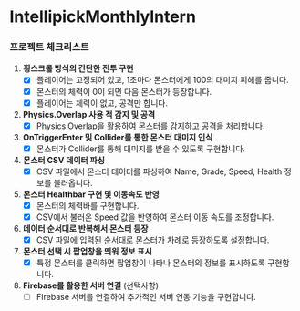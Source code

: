 # IntellipickMonthlyIntern
 
### 프로젝트 체크리스트

1. **횡스크롤 방식의 간단한 전투 구현**
    - [x]  플레이어는 고정되어 있고, 1초마다 몬스터에게 100의 대미지 피해를 줍니다.
    - [x]  몬스터의 체력이 0이 되면 다음 몬스터가 등장합니다.
    - [x]  플레이어는 체력이 없고, 공격만 합니다.
2. **Physics.Overlap 사용 적 감지 및 공격**
    - [x]  Physics.Overlap을 활용하여 몬스터를 감지하고 공격을 처리합니다.
3. **OnTriggerEnter 및 Collider를 통한 몬스터 대미지 인식**
    - [x]  몬스터가 Collider를 통해 대미지를 받을 수 있도록 구현합니다.
4. **몬스터 CSV 데이터 파싱**
    - [x]  CSV 파일에서 몬스터 데이터를 파싱하여 Name, Grade, Speed, Health 정보를 불러옵니다.
5. **몬스터 Healthbar 구현 및 이동속도 반영**
    - [x]  몬스터의 체력바를 구현합니다.
    - [x]  CSV에서 불러온 Speed 값을 반영하여 몬스터 이동 속도를 조정합니다.
6. **데이터 순서대로 반복해서 몬스터 등장**
    - [x]  CSV 파일에 입력된 순서대로 몬스터가 차례로 등장하도록 설정합니다.
7. **몬스터 선택 시 팝업창을 띄워 정보 표시**
    - [x]  특정 몬스터를 클릭하면 팝업창이 나타나 몬스터의 정보를 표시하도록 구현합니다.
8. **Firebase를 활용한 서버 연결** (선택사항)
    - [ ]  Firebase 서버를 연결하여 추가적인 서버 연동 기능을 구현합니다.

